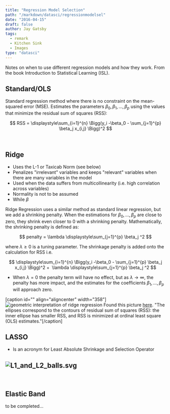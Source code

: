```yaml
---
title: "Regression Model Selection"
path: "/markdown/datasci/regressionmodelsel"
date: "2016-04-15"
draft: false
author: Jay Gatsby
tags:
  - remark
  - Kitchen Sink
  - Images
type: "datasci"
---
```


Notes on when to use different regression models and how they work. From the book Introduction to Statistical Learning (ISL).

Standard/OLS
------------

Standard regression method where there is no constraint on the mean-squared error (MSE). Estimates the parameters $\beta_0, \beta_1, ... , \beta_p$ using the values that minimize the residual sum of squares (RSS):

$$
RSS = \displaystyle\sum_{i=1}^{n} \Bigg(y_i -\beta_0 - \sum_{j=1}^{p} \beta_j x_{i,j} \Bigg)^2
$$

 

Ridge
-----

*   Uses the L-1 or Taxicab Norm (see below)
*   Penalizes "irrelevant" variables and keeps "relevant" variables when there are many variables in the model
*   Used when the data suffers from multicollinearity (i.e. high correlation across variables)
*   Normality is not to be assumed
*   While $\beta$

Ridge Regression uses a similar method as standard linear regression, but we add a shrinking penalty. When the estimations for $\beta_0, ... , \beta_p$ are close to zero, they shrink even closer to 0 with a shrinking penalty. Mathematically, the shrinking penalty is defined as:

$$
penalty = \lambda \displaystyle\sum_{j=1}^{p} \beta_j ^2
$$

where $\lambda \geq 0$ is a tuning parameter. The shrinkage penalty is added onto the calculation for RSS i.e.

$$
\displaystyle\sum_{i=1}^{n} \Bigg(y_i -\beta_0 - \sum_{j=1}^{p} \beta_j x_{i,j} \Bigg)^2 +  \lambda \displaystyle\sum_{j=1}^{p} \beta_j ^2
$$

*   When $\lambda = 0$ the penalty term will have no effect, but as $\lambda \rightarrow \infty$, the penalty has more impact, and the estimates for the coefficients $\beta_1, ... , \beta_p$ will approach zero.

\[caption id="" align="aligncenter" width="358"\]![geometric interpretation of ridge regression](https://onlinecourses.science.psu.edu/stat857/sites/onlinecourses.science.psu.edu.stat857/files/lesson04/ridge_regression_geomteric/index.png) Found this picture [here](https://onlinecourses.science.psu.edu/stat857/node/155/). "The ellipses correspond to the contours of residual sum of squares (RSS): the inner ellipse has smaller RSS, and RSS is minimized at ordinal least square (OLS) estimates."\[/caption\]  

LASSO
-----

*   Is an acronym for Least Absolute Shrinkage and Selection Operator

![L1_and_L2_balls.svg](https://lkrenn.files.wordpress.com/2018/09/l1_and_l2_balls-svg.png)
------------------------------------------------------------------------------------------

 

Elastic Band
------------

to be completed...